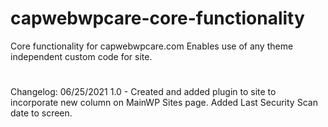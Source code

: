 # capwebwpcare-core-functionality
Core functionality for capwebwpcare.com Enables use of any theme independent custom code for site. 
#
Changelog:
06/25/2021 1.0 - Created and added plugin to site to incorporate new column on MainWP Sites page. Added Last Security Scan date to screen.
